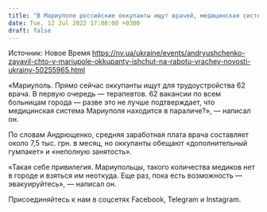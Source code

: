 ```yaml
---
title: "В Мариуполе российские оккупанты ищут врачей, медицинская система парализована — советник мэра"
date: Tue, 12 Jul 2022 17:08:00 +0300
draft: false
---
```

Источник: Новое Время https://nv.ua/ukraine/events/andryushchenko-zayavil-chto-v-mariupole-okkupanty-ishchut-na-rabotu-vrachey-novosti-ukrainy-50255965.html


«Мариуполь. Прямо сейчас оккупанты ищут для трудоустройства 62 врача. В первую очередь — терапевтов. 62 вакансии по всем больницам города — разве это не лучше подтверждает, что медицинская система Мариуполя находится в параличе?», — написал он.

По словам Андрющенко, средняя заработная плата врача составляет около 7,5 тыс. грн. в месяц, но оккупанты обещают «дополнительный гумпакет» и «неполную занятость».

«Такая себе привилегия. Мариупольцы, такого количества медиков нет в городе и взяться им неоткуда. Еще раз, пока есть возможность — эвакуируйтесь», — написал он.

Присоединяйтесь к нам в соцсетях Facebook, Telegram и Instagram.
